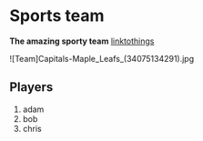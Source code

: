# Sports team
**The amazing sporty team**
[linktothings](wwww.)

![Team]Capitals-Maple_Leafs_(34075134291).jpg

## Players

1. adam
1. bob
1. chris


